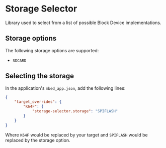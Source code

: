 # Storage Selector
Library used to select from a list of possible Block Device implementations.

## Storage options
The following storage options are supported:

- `SDCARD`

## Selecting the storage

In the application's `mbed_app.json`, add the following lines:

```json
{
    "target_overrides": {
        "K64F": {
            "storage-selector.storage": "SPIFLASH"
        }
    }
}
```

Where `K64F` would be replaced by your target and `SPIFLASH` would be replaced by the storage option.
